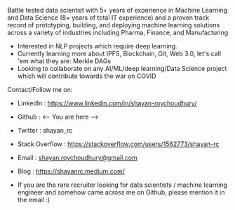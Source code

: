 Battle tested data scientist with 5+ years of experience in Machine Learning and Data Science (8+ years of total IT
experience) and a proven track record of prototyping, building, and deploying machine learning solutions across a variety of
industries including Pharma, Finance, and Manufacturing

- Interested in NLP projects which require deep learning. 
- Currently learning more about IPFS, Blockchain, Git, Web 3.0, let's call 'em what they are: Merkle DAGs
- Looking to collaborate on any AI/ML/deep learning/Data Science project which will contribute towards the war on COVID

Contact/Follow me on:
- LinkedIn : https://www.linkedin.com/in/shayan-roychoudhury/
- Github : <-- You are here -->
- Twitter : shayan_rc
- Stack Overflow : https://stackoverflow.com/users/1562773/shayan-rc
- Email : shayan.roychoudhury@gmail.com
- Blog : https://shayanrc.medium.com/

- If you are the rare recruiter looking for data scientists / machine learning engineer and somehow came across me on Github, please mention it in the email :)

<!---
shayanrc/shayanrc is a ✨ special ✨ repository because its `README.md` (this file) appears on your GitHub profile.
You can click the Preview link to take a look at your changes.
--->
